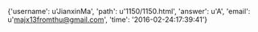 {'username': u'JianxinMa', 'path': u'1150/1150.html', 'answer': u'A', 'email': u'majx13fromthu@gmail.com', 'time': '2016-02-24:17:39:41'}